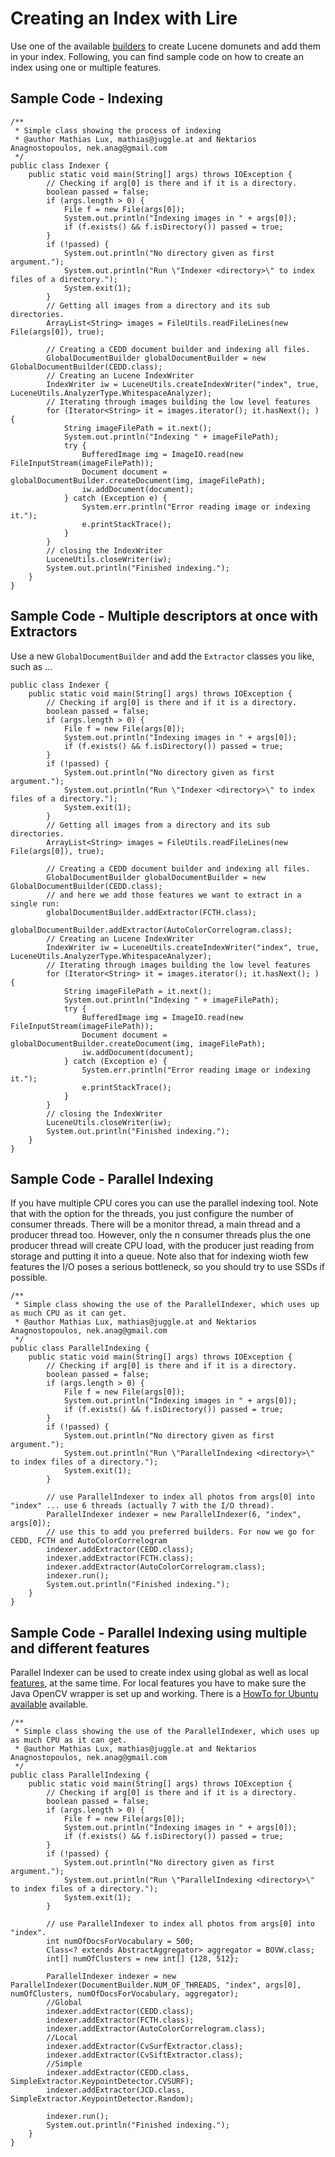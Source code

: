 # Creating an Index with Lire

Use one of the available [builders](builders.md) to create Lucene domunets and add them in your index. Following, you can find sample code on how to create an index using one or multiple features.

## Sample Code - Indexing
    /**
     * Simple class showing the process of indexing
     * @author Mathias Lux, mathias@juggle.at and Nektarios Anagnostopoulos, nek.anag@gmail.com
     */
    public class Indexer {
        public static void main(String[] args) throws IOException {
            // Checking if arg[0] is there and if it is a directory.
            boolean passed = false;
            if (args.length > 0) {
                File f = new File(args[0]);
                System.out.println("Indexing images in " + args[0]);
                if (f.exists() && f.isDirectory()) passed = true;
            }
            if (!passed) {
                System.out.println("No directory given as first argument.");
                System.out.println("Run \"Indexer <directory>\" to index files of a directory.");
                System.exit(1);
            }
            // Getting all images from a directory and its sub directories.
            ArrayList<String> images = FileUtils.readFileLines(new File(args[0]), true);

            // Creating a CEDD document builder and indexing all files.
            GlobalDocumentBuilder globalDocumentBuilder = new GlobalDocumentBuilder(CEDD.class);
            // Creating an Lucene IndexWriter
            IndexWriter iw = LuceneUtils.createIndexWriter("index", true, LuceneUtils.AnalyzerType.WhitespaceAnalyzer);
            // Iterating through images building the low level features
            for (Iterator<String> it = images.iterator(); it.hasNext(); ) {
                String imageFilePath = it.next();
                System.out.println("Indexing " + imageFilePath);
                try {
                    BufferedImage img = ImageIO.read(new FileInputStream(imageFilePath));
                    Document document = globalDocumentBuilder.createDocument(img, imageFilePath);
                    iw.addDocument(document);
                } catch (Exception e) {
                    System.err.println("Error reading image or indexing it.");
                    e.printStackTrace();
                }
            }
            // closing the IndexWriter
            LuceneUtils.closeWriter(iw);
            System.out.println("Finished indexing.");
        }
    }


## Sample Code - Multiple descriptors at once with Extractors
Use a new `GlobalDocumentBuilder` and add the `Extractor` classes you like, such as ...

    public class Indexer {
        public static void main(String[] args) throws IOException {
            // Checking if arg[0] is there and if it is a directory.
            boolean passed = false;
            if (args.length > 0) {
                File f = new File(args[0]);
                System.out.println("Indexing images in " + args[0]);
                if (f.exists() && f.isDirectory()) passed = true;
            }
            if (!passed) {
                System.out.println("No directory given as first argument.");
                System.out.println("Run \"Indexer <directory>\" to index files of a directory.");
                System.exit(1);
            }
            // Getting all images from a directory and its sub directories.
            ArrayList<String> images = FileUtils.readFileLines(new File(args[0]), true);

            // Creating a CEDD document builder and indexing all files.
            GlobalDocumentBuilder globalDocumentBuilder = new GlobalDocumentBuilder(CEDD.class);
            // and here we add those features we want to extract in a single run:
            globalDocumentBuilder.addExtractor(FCTH.class);
            globalDocumentBuilder.addExtractor(AutoColorCorrelogram.class);
            // Creating an Lucene IndexWriter
            IndexWriter iw = LuceneUtils.createIndexWriter("index", true, LuceneUtils.AnalyzerType.WhitespaceAnalyzer);
            // Iterating through images building the low level features
            for (Iterator<String> it = images.iterator(); it.hasNext(); ) {
                String imageFilePath = it.next();
                System.out.println("Indexing " + imageFilePath);
                try {
                    BufferedImage img = ImageIO.read(new FileInputStream(imageFilePath));
                    Document document = globalDocumentBuilder.createDocument(img, imageFilePath);
                    iw.addDocument(document);
                } catch (Exception e) {
                    System.err.println("Error reading image or indexing it.");
                    e.printStackTrace();
                }
            }
            // closing the IndexWriter
            LuceneUtils.closeWriter(iw);
            System.out.println("Finished indexing.");
        }
    }


## Sample Code - Parallel Indexing
If you have multiple CPU cores you can use the parallel indexing tool. Note that with the option for the threads, you just configure the number of consumer threads. There will be a monitor thread, a main thread and a producer thread too. However, only the n consumer threads plus the one producer thread will create CPU load, with the producer just reading from storage and putting it into a queue. Note also that for indexing wioth few features the I/O poses a serious bottleneck, so you should try to use SSDs if possible.

    /**
     * Simple class showing the use of the ParallelIndexer, which uses up as much CPU as it can get.
     * @author Mathias Lux, mathias@juggle.at and Nektarios Anagnostopoulos, nek.anag@gmail.com
     */
    public class ParallelIndexing {
        public static void main(String[] args) throws IOException {
            // Checking if arg[0] is there and if it is a directory.
            boolean passed = false;
            if (args.length > 0) {
                File f = new File(args[0]);
                System.out.println("Indexing images in " + args[0]);
                if (f.exists() && f.isDirectory()) passed = true;
            }
            if (!passed) {
                System.out.println("No directory given as first argument.");
                System.out.println("Run \"ParallelIndexing <directory>\" to index files of a directory.");
                System.exit(1);
            }

            // use ParallelIndexer to index all photos from args[0] into "index" ... use 6 threads (actually 7 with the I/O thread).
            ParallelIndexer indexer = new ParallelIndexer(6, "index", args[0]);
            // use this to add you preferred builders. For now we go for CEDD, FCTH and AutoColorCorrelogram
            indexer.addExtractor(CEDD.class);
            indexer.addExtractor(FCTH.class);
            indexer.addExtractor(AutoColorCorrelogram.class);
            indexer.run();
            System.out.println("Finished indexing.");
        }
    }


## Sample Code - Parallel Indexing using multiple and different features
Parallel Indexer can be used to create index using global as well as local [features](features.md), at the same time. 
For local features you have to make sure the Java OpenCV wrapper is set up and working. There is a 
[HowTo for Ubuntu available](opencv-ubuntu.md) available.

    /**
     * Simple class showing the use of the ParallelIndexer, which uses up as much CPU as it can get.
     * @author Mathias Lux, mathias@juggle.at and Nektarios Anagnostopoulos, nek.anag@gmail.com
     */
    public class ParallelIndexing {
        public static void main(String[] args) throws IOException {
            // Checking if arg[0] is there and if it is a directory.
            boolean passed = false;
            if (args.length > 0) {
                File f = new File(args[0]);
                System.out.println("Indexing images in " + args[0]);
                if (f.exists() && f.isDirectory()) passed = true;
            }
            if (!passed) {
                System.out.println("No directory given as first argument.");
                System.out.println("Run \"ParallelIndexing <directory>\" to index files of a directory.");
                System.exit(1);
            }

            // use ParallelIndexer to index all photos from args[0] into "index".
            int numOfDocsForVocabulary = 500;
            Class<? extends AbstractAggregator> aggregator = BOVW.class;
            int[] numOfClusters = new int[] {128, 512};

            ParallelIndexer indexer = new ParallelIndexer(DocumentBuilder.NUM_OF_THREADS, "index", args[0], numOfClusters, numOfDocsForVocabulary, aggregator);
            //Global
            indexer.addExtractor(CEDD.class);
            indexer.addExtractor(FCTH.class);
            indexer.addExtractor(AutoColorCorrelogram.class);
            //Local
            indexer.addExtractor(CvSurfExtractor.class);
            indexer.addExtractor(CvSiftExtractor.class);
            //Simple
            indexer.addExtractor(CEDD.class, SimpleExtractor.KeypointDetector.CVSURF);
            indexer.addExtractor(JCD.class, SimpleExtractor.KeypointDetector.Random);

            indexer.run();
            System.out.println("Finished indexing.");
        }
    }

